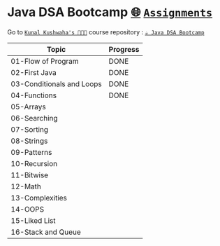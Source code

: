 # Java DSA Bootcamp [🌐](https://thatbeautifuldream.github.io/java-dsa-bootcamp/) [`Assignments`](https://github.com/kunal-kushwaha/DSA-Bootcamp-Java/tree/main/assignments)

Go to [`Kunal Kushwaha's 👨🏻‍💻`](https://github.com/kunal-kushwaha) course repository : [`☕️ Java DSA Bootcamp`](https://github.com/kunal-kushwaha/DSA-Bootcamp-Java)

| Topic                     | Progress |
| ------------------------- | -------- |
| 01-Flow of Program        |   DONE   |
| 02-First Java             |   DONE   |
| 03-Conditionals and Loops |   DONE   |
| 04-Functions              |   DONE   |
| 05-Arrays                 |          |
| 06-Searching              |          |
| 07-Sorting                |          |
| 08-Strings                |          |
| 09-Patterns               |          |
| 10-Recursion              |          |
| 11-Bitwise                |          |
| 12-Math                   |          |
| 13-Complexities           |          |
| 14-OOPS                   |          |
| 15-Liked List             |          |
| 16-Stack and Queue        |          |